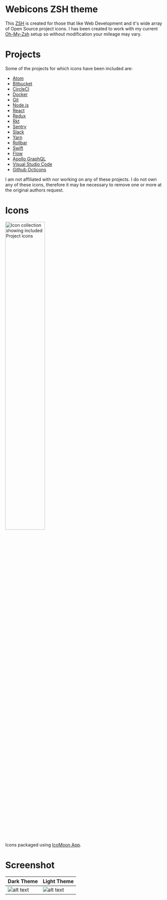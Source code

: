 # Webicons ZSH theme

This [ZSH](http://www.zsh.org) is created for those that like Web Development and it's wide array of Open Source project icons. I has been created to work with my current [Oh-My-Zsh](http://ohmyz.sh) setup so without modification your mileage may vary.

# Projects

Some of the projects for which icons have been included are:

- [Atom](https://atom.io)
- [Bitbucket](https://bitbucket.org)
- [CircleCI](https://circleci.com)
- [Docker](https://docker.com)
- [Git](https://git-scm.com)
- [Node.js](https://nodejs.org)
- [React](https://reactjs.org)
- [Redux](https://redux.js.org)
- [Rkt](https://coreos.com/rkt/)
- [Sentry](https://sentry.io)
- [Slack](https://slack.com)
- [Yarn](https://yarnpkg.com)
- [Rollbar](https://rollbar.com)
- [Swift](https://swift.org)
- [Flow](https://flowtype.org)
- [Apollo GraphQL](https://apollographql.com)
- [Visual Studio Code](https://code.visualstudio.com)
- [Github Octicons](https://octicons.github.com)

I am not affiliated with nor working on any of these projects. I do not own any of these icons, therefore it may be necessary to remove one or more at the original authors request.

# Icons

<img alt="Icon collection showing included Project icons" src="./screenshots/font.png" height="50%" width="50%">

Icons packaged using [IcoMoon App](https://icomoon.io/app/).

# Screenshot

| Dark Theme        | Light Theme        |
| ----------------- | ------------------ |
| ![alt text][dark] | ![alt text][light] |

[dark]: ./screenshots/light.png "Dark Theme"
[light]: ./screenshots/dark.png "Light Theme"
